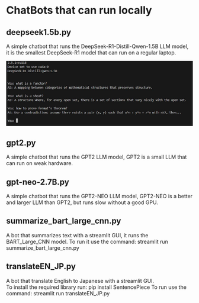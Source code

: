 # ChatBots that can run locally

## deepseek1.5b.py
A simple chatbot that runs the DeepSeek-R1-Distill-Qwen-1.5B LLM model, it is the smallest DeepSeek-R1 model that can run on a regular laptop.

![alt text](deepseek1.5b.jpg?raw=true)



## gpt2.py
A simple chatbot that runs the GPT2 LLM model, GPT2 is a small LLM that can run on weak hardware.

## gpt-neo-2.7B.py
A simple chatbot that runs the GPT2-NEO LLM model, GPT2-NEO is a better and larger LLM than GPT2, but runs slow without a good GPU.

## summarize_bart_large_cnn.py
A bot that summarizes text with a streamlit GUI, it runs the BART_Large_CNN model.  To run it use the command: streamlit run summarize_bart_large_cnn.py

## translateEN_JP.py
A bot that translate English to Japanese with a streamlit GUI.  
To install the required library run: pip install SentencePiece
To run use the command: streamlit run translateEN_JP.py
